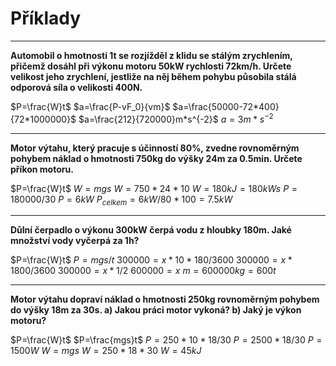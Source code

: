 # Příklady
---

**Automobil o hmotnosti 1t se rozjížděl z klidu se stálým zrychlením, přičemž dosáhl při výkonu motoru 50kW rychlosti 72km/h. Určete velikost jeho zrychlení, jestliže na něj během pohybu působila stálá odporová síla o velikosti 400N.**

$P=\frac{W}t$
$a=\frac{P-vF_0}{vm}$
$a=\frac{50000-72*400}{72*1000000}$
$a=\frac{212}{720000}m*s^{-2}$
$a=3m*s^{-2}$

---

**Motor výtahu, který pracuje s účinností 80%, zvedne rovnoměrným pohybem náklad o hmotnosti 750kg do výšky 24m za 0.5min. Určete příkon motoru.**

$P=\frac{W}t$
$W=mgs$
$W=750*24*10$
$W=180kJ=180kWs$
$P=180000/30$
$P=6kW$
$P_{celkem}=6kW/80*100=7.5kW$

---

**Důlní čerpadlo o výkonu 300kW čerpá vodu z hloubky 180m. Jaké množství vody vyčerpá za 1h?**

$P=\frac{W}t$
$P=mgs/t$
$300 000 = x*10*180/3600$
$300 000=x*1800/3600$
$300 000=x*1/2$
$600 000=x$
$m=600000kg=600t$


---

**Motor výtahu dopraví náklad o hmotnosti 250kg rovnoměrným pohybem do výšky 18m za 30s. a) Jakou práci motor vykoná? b) Jaký je výkon motoru?**

$P=\frac{W}t$
$P=\frac{mgs}t$
$P=250*10*18/30$
$P=2500*18/30$
$P=1500W$
$W=mgs$
$W=250*18*30$
$W=45kJ$
